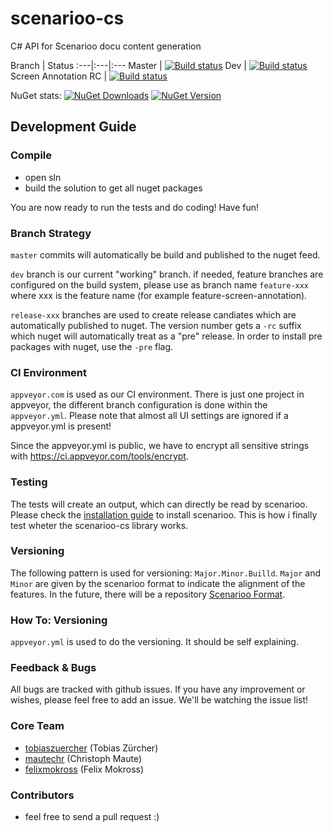 scenarioo-cs
============

C# API for Scenarioo docu content generation

Branch | Status
:---|:---|:---
Master               | [![Build status](https://ci.appveyor.com/api/projects/status/wxm377bueg70428d?branch=release-screen-annotation&svg=true)](https://ci.appveyor.com/project/scenarioo-ci/scenarioo-cs)
Dev                  | [![Build status](https://ci.appveyor.com/api/projects/status/wxm377bueg70428d?branch=release-screen-annotation&svg=true)](https://ci.appveyor.com/project/scenarioo-ci/scenarioo-cs)
Screen Annotation RC | [![Build status](https://ci.appveyor.com/api/projects/status/wxm377bueg70428d?branch=release-screen-annotation&svg=true)](https://ci.appveyor.com/project/scenarioo-ci/scenarioo-cs)

NuGet stats: [![NuGet Downloads](http://img.shields.io/nuget/dt/scenarioo-cs.svg)](https://www.nuget.org/packages/scenarioo-cs)
[![NuGet Version](http://img.shields.io/nuget/v/scenarioo-cs.svg)](https://www.nuget.org/packages/scenarioo-cs)

## Development Guide

### Compile
* open sln
* build the solution to get all nuget packages

You are now ready to run the tests and do coding! Have fun!

### Branch Strategy

`master` commits will automatically be build and published to the nuget feed.

`dev` branch is our current "working" branch. if needed, feature branches are configured on the build system,
please use as branch name `feature-xxx` where xxx is the feature name (for example feature-screen-annotation).

`release-xxx` branches are used to create release candiates which are automatically published to nuget. The
version number gets a `-rc` suffix which nuget will automatically treat as a "pre" release. In order to install
pre packages with nuget, use the `-pre` flag.

### CI Environment
`appveyor.com` is used as our CI environment. There is just one project in appveyor, the different branch configuration
is done within the `appveyor.yml`. Please note that almost all UI settings are ignored if a appveyor.yml is present!

Since the appveyor.yml is public, we have to encrypt all sensitive strings with https://ci.appveyor.com/tools/encrypt.

### Testing
The tests will create an output, which can directly be read by scenarioo. Please check the 
[installation guide](https://github.com/scenarioo/scenarioo/wiki/How%20to%20use%20Scenarioo) to install scenarioo. 
This is how i finally test wheter the scenarioo-cs library works.

### Versioning
The following pattern is used for versioning: `Major.Minor.Builld`. `Major` and `Minor` are given by the scenarioo
format to indicate the alignment of the features. In the future, there will be a repository 
[Scenarioo Format](https://github.com/scenarioo/scenarioo-format).

### How To: Versioning
`appveyor.yml` is used to do the versioning. It should be self explaining.

### Feedback & Bugs
All bugs are tracked with github issues. If you have any improvement or wishes, please feel free to add an issue. We'll
be watching the issue list!

### Core Team
 - [tobiaszuercher](https://github.com/tobiaszuercher) (Tobias Zürcher)
 - [mautechr](https://github.com/mautechr) (Christoph Maute)
 - [felixmokross](https://github.com/felixmokross) (Felix Mokross)

### Contributors
 - feel free to send a pull request :)
